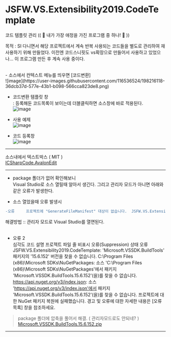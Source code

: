 # JSFW.VS.Extensibility2019.CodeTemplate
코드 템플릿 관리 (( 💙 내가 가장 애정을 가진 프로그램 중 하나! 💙 ))

목적 : SI 다니면서 해당 프로젝트에서 계속 반복 사용되는 코드들을 별도로 관리하여 재사용하기 위해 만들었다. 
 이전엔 코드스니핏도 vs확장으로 만들어서 사용하고 있었으나... 이 프로그램 만든 후 계속 사용 중이다.

<br />
- 소스에서 컨텍스트 메뉴를 띄우면 [코드변환]<br />
![image](https://user-images.githubusercontent.com/116536524/198216118-36dcb37d-577e-43b1-b098-566cca823de8.png)<br />

- 코드변환 템플릿 창<br />
  : 등록해둔 코드목록이 보이는데 더블클릭하면 소스창에 바로 적용된다.<br />
![image](https://user-images.githubusercontent.com/116536524/198216535-4bbeeeaa-b5d7-4ab5-8945-f06310a48646.png)<br />

- 사용 예제<br />
![image](https://user-images.githubusercontent.com/116536524/198216858-948ecf7b-ac71-4816-9c98-6edaf0797b2c.png)<br />

- 코드 등록창<br />
![image](https://user-images.githubusercontent.com/116536524/198217251-768a42a7-3236-46ba-af00-a322ce5d6fac.png)<br />






--- 

소스내에서 텍스트박스 ( MIT )<br />
[ICSharpCode.AvalonEdit](https://github.com/icsharpcode/AvalonEdit) <br />


---
- package 폴더가 없어 확인해보니<br />
  Visual Studio로 소스 열릴때 알아서 생긴다. 
  그리고 관리자 모드가 아니면 아래와 같은 오류가 발생한다.

- 소스 열었을때 오류 발생시<br />
```diff
-오류		프로젝트에 "GenerateFileManifest" 대상이 없습니다.	JSFW.VS.Extensibility2019.VariableUsingView	
```
해결방법 :: 관리자 모드로 Visual Studio를 열면된다. 
<br /><br />


- 오류 2 <br />
심각도	코드	설명	프로젝트	파일	줄	비표시 오류(Suppression) 상태
오류		JSFW.VS.Extensibility2019.CodeTemplate: 'Microsoft.VSSDK.BuildTools' 패키지의 '15.6.152' 버전을 찾을 수 없습니다.
  C:\Program Files (x86)\Microsoft SDKs\NuGetPackages\: 소스 'C:\Program Files (x86)\Microsoft SDKs\NuGetPackages\'에서 패키지 'Microsoft.VSSDK.BuildTools.15.6.152'(을)를 찾을 수 없습니다.
  https://api.nuget.org/v3/index.json: 소스 'https://api.nuget.org/v3/index.json'에서 패키지 'Microsoft.VSSDK.BuildTools.15.6.152'(을)를 찾을 수 없습니다.
 프로젝트에 대한 NuGet 패키지 복원에 실패했습니다. 경고 및 오류에 대한 자세한 내용은 [오류 목록] 창을 참조하세요.				

 > package 폴더에 압축을 풀어서 해결. ( 관리자모드로도 안되네? )
[Microsoft.VSSDK.BuildTools.15.6.152.zip](https://github.com/aseuka/JSFW.VS.Extensibility2019.CodeTemplate/files/9876599/Microsoft.VSSDK.BuildTools.15.6.152.zip)

---

